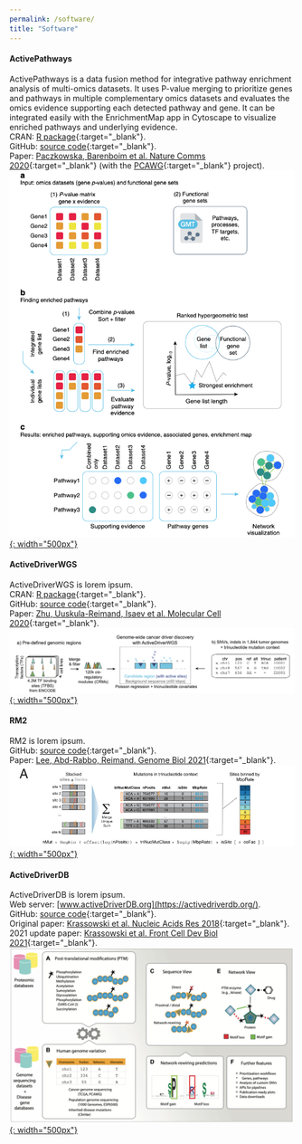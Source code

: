 ```yaml
---
permalink: /software/
title: "Software"
---
```


#### ActivePathways

ActivePathways is a data fusion method for integrative pathway enrichment analysis of multi-omics datasets. It uses P-value merging to prioritize genes and pathways in multiple complementary omics datasets and evaluates the omics evidence supporting each detected pathway and gene. It can be integrated easily with the EnrichmentMap app in Cytoscape to visualize enriched pathways and underlying evidence.  
CRAN: [R package](https://cran.r-project.org/web/packages/ActivePathways/index.html){:target="_blank"}.  
GitHub: [source code](https://github.com/reimandlab/ActivePathways){:target="_blank"}.  
Paper: [Paczkowska, Barenboim et al. Nature Comms 2020](https://www.nature.com/articles/s41467-019-13983-9){:target="_blank"} (with the [PCAWG](https://nature.com/articles/s41586-020-1969-6){:target="_blank"} project).  
[![ActivePathways](/assets/images/research/ActivePathways_overview.png){: width="500px"}](/assets/images/research/ActivePathways_overview.png)


#### ActiveDriverWGS

ActiveDriverWGS is lorem ipsum.  
CRAN: [R package](https://cran.r-project.org/web/packages/ActiveDriverWGS/index.html){:target="_blank"}.  
GitHub: [source code](https://github.com/reimandlab/ActiveDriverWGSR){:target="_blank"}.  
Paper: [Zhu, Uuskula-Reimand, Isaev et al. Molecular Cell 2020](https://www.sciencedirect.com/science/article/pii/S1097276519309578){:target="_blank"}.  
[![ActiveDriverWGS](/assets/images/research/ActiveDriverWGS_overview.png){: width="500px"}](/assets/images/research/ActiveDriverWGS_overview.png)


#### RM2

RM2 is lorem ipsum.   
GitHub: [source code](https://github.com/reimandlab/RM2){:target="_blank"}.  
Paper: [Lee, Abd-Rabbo, Reimand. Genome Biol 2021](https://genomebiology.biomedcentral.com/articles/10.1186/s13059-021-02318-x){:target="_blank"}.  
[![RM2](/assets/images/research/RM2_overview.png){: width="500px"}](/assets/images/research/RM2_overview.png)


#### ActiveDriverDB

ActiveDriverDB is lorem ipsum.  
Web server: [www.activeDriverDB.org](https://activedriverdb.org/).  
GitHub: [source code](https://github.com/reimandlab/ActiveDriverDB){:target="_blank"}.  
Original paper: [Krassowski et al. Nucleic Acids Res 2018](https://academic.oup.com/nar/article/46/D1/D901/4566599){:target="_blank"}.  
2021 update paper: [Krassowski et al. Front Cell Dev Biol 2021](https://www.frontiersin.org/articles/10.3389/fcell.2021.626821/full){:target="_blank"}.  
[![ActiveDriverDB](/assets/images/research/ActiveDriverDB_overview.png){: width="500px"}](/assets/images/research/ActiveDriverDB_overview.png)
